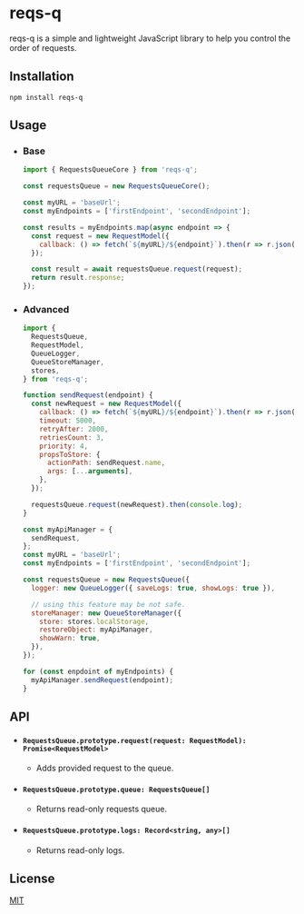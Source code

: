 # reqs-q

reqs-q is a simple and lightweight JavaScript library to help you control the
order of requests.

## Installation

```
npm install reqs-q
```

## Usage

- ### Base

  ```js
  import { RequestsQueueCore } from 'reqs-q';

  const requestsQueue = new RequestsQueueCore();

  const myURL = 'baseUrl';
  const myEndpoints = ['firstEndpoint', 'secondEndpoint'];

  const results = myEndpoints.map(async endpoint => {
    const request = new RequestModel({
      callback: () => fetch(`${myURL}/${endpoint}`).then(r => r.json()),
    });

    const result = await requestsQueue.request(request);
    return result.response;
  });
  ```

- ### Advanced

  ```js
  import {
    RequestsQueue,
    RequestModel,
    QueueLogger,
    QueueStoreManager,
    stores,
  } from 'reqs-q';

  function sendRequest(endpoint) {
    const newRequest = new RequestModel({
      callback: () => fetch(`${myURL}/${endpoint}`).then(r => r.json()),
      timeout: 5000,
      retryAfter: 2000,
      retriesCount: 3,
      priority: 4,
      propsToStore: {
        actionPath: sendRequest.name,
        args: [...arguments],
      },
    });

    requestsQueue.request(newRequest).then(console.log);
  }

  const myApiManager = {
    sendRequest,
  };
  const myURL = 'baseUrl';
  const myEndpoints = ['firstEndpoint', 'secondEndpoint'];

  const requestsQueue = new RequestsQueue({
    logger: new QueueLogger({ saveLogs: true, showLogs: true }),

    // using this feature may be not safe.
    storeManager: new QueueStoreManager({
      store: stores.localStorage,
      restoreObject: myApiManager,
      showWarn: true,
    }),
  });

  for (const enpdoint of myEndpoints) {
    myApiManager.sendRequest(endpoint);
  }
  ```

## API

- #### `RequestsQueue.prototype.request(request: RequestModel): Promise<RequestModel>`

  - Adds provided request to the queue.

- #### `RequestsQueue.prototype.queue: RequestsQueue[]`

  - Returns read-only requests queue.

- #### `RequestsQueue.prototype.logs: Record<string, any>[]`

  - Returns read-only logs.

## License

[MIT](https://choosealicense.com/licenses/mit/)
